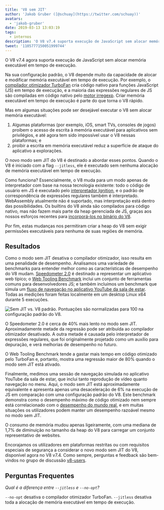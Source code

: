 ```yaml
---
title: 'V8 sem JIT'
author: 'Jakob Gruber ([@schuay](https://twitter.com/schuay))'
avatars:
  - 'jakob-gruber'
date: 2019-03-13 13:03:19
tags:
  - internos
description: 'O V8 v7.4 suporta execução de JavaScript sem alocar memória executável em tempo de execução.'
tweet: '1105777150051999744'
---
```

O V8 v7.4 agora suporta execução de JavaScript sem alocar memória executável em tempo de execução.

Na sua configuração padrão, o V8 depende muito da capacidade de alocar e modificar memória executável em tempo de execução. Por exemplo, o [compilador otimizador TurboFan](/blog/turbofan-jit) cria código nativo para funções JavaScript (JS) em tempo de execução, e a maioria das expressões regulares de JS são compiladas em código nativo pelo [motor irregexp](https://blog.chromium.org/2009/02/irregexp-google-chromes-new-regexp.html). Criar memória executável em tempo de execução é parte do que torna o V8 rápido.

<!--truncate-->
Mas em algumas situações pode ser desejável executar o V8 sem alocar memória executável:

1. Algumas plataformas (por exemplo, iOS, smart TVs, consoles de jogos) proíbem o acesso de escrita à memória executável para aplicativos sem privilégios, e até agora tem sido impossível usar o V8 nessas plataformas; e
1. proibir a escrita em memória executável reduz a superfície de ataque do aplicativo a explorações.

O novo modo sem JIT do V8 é destinado a abordar esses pontos. Quando o V8 é iniciado com a flag `--jitless`, ele é executado sem nenhuma alocação de memória executável em tempo de execução.

Como funciona? Essencialmente, o V8 muda para um modo apenas de interpretador com base na nossa tecnologia existente: todo o código de usuário em JS é executado pelo [interpretador Ignition](/blog/ignition-interpreter), e o padrão de correspondência de expressões regulares também é interpretado. WebAssembly atualmente não é suportado, mas interpretação está dentro das possibilidades. Os builtins do V8 ainda são compilados para código nativo, mas não fazem mais parte da heap gerenciada de JS, graças aos nossos esforços recentes para [incorporá-los no binário do V8](/blog/embedded-builtins).

Por fim, estas mudanças nos permitiram criar a heap do V8 sem exigir permissões executáveis para nenhuma de suas regiões de memória.

## Resultados

Como o modo sem JIT desativa o compilador otimizador, isso resulta em uma penalidade de desempenho. Analisamos uma variedade de benchmarks para entender melhor como as características de desempenho do V8 mudam. [Speedometer 2.0](/blog/speedometer-2) é destinado a representar um aplicativo web típico; o [Web Tooling Benchmark](/blog/web-tooling-benchmark) inclui um conjunto de ferramentas comuns para desenvolvedores JS; e também incluímos um benchmark que simula um [fluxo de navegação no aplicativo YouTube da sala de estar](https://chromeperf.appspot.com/report?sid=518c637ffa0961f965afe51d06979375467b12b87e72061598763e5a36876306). Todas as medições foram feitas localmente em um desktop Linux x64 durante 5 execuções.

![Sem JIT vs. V8 padrão. Pontuações são normalizadas para 100 na configuração padrão do V8.](/_img/jitless/benchmarks.svg)

O Speedometer 2.0 é cerca de 40% mais lento no modo sem JIT. Aproximadamente metade da regressão pode ser atribuída ao compilador otimizador desativado. A outra metade é causada pelo interpretador de expressões regulares, que foi originalmente projetado como um auxílio para depuração, e verá melhorias de desempenho no futuro.

O Web Tooling Benchmark tende a gastar mais tempo em código otimizado pelo TurboFan e, portanto, mostra uma regressão maior de 80% quando o modo sem JIT está ativado.

Finalmente, medimos uma sessão de navegação simulada no aplicativo YouTube da sala de estar, que inclui tanto reprodução de vídeo quanto navegação no menu. Aqui, o modo sem JIT está aproximadamente equivalente e apresenta apenas uma desaceleração de 6% na execução de JS em comparação com uma configuração padrão do V8. Este benchmark demonstra como o desempenho máximo de código otimizado nem sempre está correlacionado com o [desempenho do mundo real](/blog/real-world-performance), e em muitas situações os utilizadores podem manter um desempenho razoável mesmo no modo sem JIT.

O consumo de memória mudou apenas ligeiramente, com uma mediana de 1,7% de diminuição no tamanho da heap do V8 para carregar um conjunto representativo de websites.

Encorajamos os utilizadores em plataformas restritas ou com requisitos especiais de segurança a considerar o novo modo sem JIT do V8, disponível agora no V8 v7.4. Como sempre, perguntas e feedback são bem-vindos no grupo de discussão [v8-users](https://groups.google.com/forum/#!forum/v8-users).

## Perguntas Frequentes

*Qual é a diferença entre `--jitless` e `--no-opt`?*

`--no-opt` desativa o compilador otimizador TurboFan. `--jitless` desativa toda a alocação de memória executável em tempo de execução.
